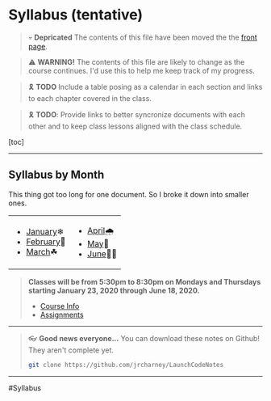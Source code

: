 # Syllabus (tentative)

> :skull: **Depricated** The contents of this file have been moved the the [front page](../index.md#Syllabus).

> :warning: **WARNING!** The contents of this file are likely to change as the course continues.  I'd use this to help me keep track of my progress.

> :reminder_ribbon: **TODO** Include a table posing as a calendar in each section and links to each chapter covered in the class.

> :reminder_ribbon: **TODO**: Provide links to better syncronize documents with each other and to keep class lessons aligned with the class schedule.

[toc]

---

## Syllabus by Month

This thing got too long for one document. So I broke it down into smaller ones.

<table>
    <tr>
        <td>
            <ul>
                <li><a href="2020.01.md">January</a>❄</li>
                <li><a href="2020.02.md">February</a>💜</li>
                <li><a href="2020.03.md">March</a>☘</li>
            </ul>
        </td>
        <td>
            <ul>
                <li><a href="2020.04.md">April</a>🌧</li>
                <li><a href="2020.05.md">May</a>🌷</li>
                <li><a href="2020.06.md">June</a>🏳‍🌈</li><!-- Notice how flags are create! -->
            </ul>
        </td>
    </tr>
</table>

> **Classes will be from 5:30pm to 8:30pm on Mondays and Thursdays starting January 23, 2020 through June 18, 2020.**
>
> * [Course Info](https://learn.launchcode.org/courses/216)
> * [Assignments](https://repl.it/student/classrooms/167827)

---

> 👓 **Good news everyone...**
> You can download these notes on Github! They aren't complete yet.
>
> ```bash
> git clone https://github.com/jrcharney/LaunchCodeNotes
> ```

---

#Syllabus